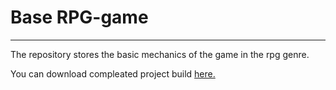 # Base RPG-game
***
The repository stores the basic mechanics of the game in the rpg genre.



You can download compleated project build <a href="https://drive.google.com/u/0/uc?id=18t0-cN20SBvcbNWxiqTvK7roXBKEGg8g&export=download" download="" title="Platformer2D.exe">here.</a>
